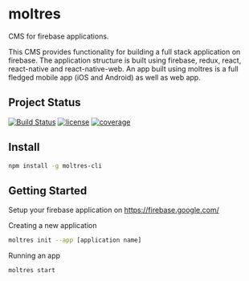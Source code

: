 # moltres

CMS for firebase applications.

This CMS provides functionality for building a full stack application on firebase. The application structure is built using firebase, redux, react, react-native and react-native-web. An app built using moltres is a full fledged mobile app (iOS and Android) as well as web app.


## Project Status

[![Build Status](https://travis-ci.org/brianneisler/moltres.svg)](https://travis-ci.org/brianneisler/moltres)
[![license](https://img.shields.io/npm/l/moltres.svg)](https://www.npmjs.com/package/moltres)
[![coverage](https://img.shields.io/codecov/c/github/brianneisler/moltres.svg)](https://codecov.io/gh/brianneisler/moltres)


## Install

```bash
npm install -g moltres-cli
```


## Getting Started

Setup your firebase application on https://firebase.google.com/

Creating a new application

```bash
moltres init --app [application name]
```

Running an app
```bash
moltres start
```
